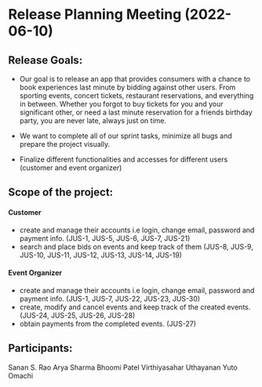 # Release Planning Meeting (2022-06-10)

## Release Goals:
* Our goal is to release an app that provides consumers with a chance to book experiences last minute by bidding against other users. 
From sporting events, concert tickets, restaurant reservations, and everything in between. Whether you forgot to buy tickets for you and 
your significant other, or need a last minute reservation for a friends birthday party, you are never late, always just on time.

* We want to complete all of our sprint tasks, minimize all bugs and prepare the project visually.

* Finalize different functionalities and accesses for different users (customer and event organizer)

## Scope of the project:
#### Customer 
* create and manage their accounts i.e login, change email, password and payment info. (JUS-1, JUS-5, JUS-6, JUS-7, JUS-21)
* search and place bids on events and keep track of them (JUS-8, JUS-9, JUS-10, JUS-11, JUS-12, JUS-13, JUS-14, JUS-19)

#### Event Organizer
* create and manage their accounts i.e login, change email, password and payment info. (JUS-1, JUS-7, JUS-22, JUS-23, JUS-30)
* create, modify and cancel events and keep track of the created events. (JUS-24, JUS-25, JUS-26, JUS-28)
* obtain payments from the completed events. (JUS-27)

## Participants:
Sanan S. Rao
Arya Sharma
Bhoomi Patel
Virthiyasahar Uthayanan
Yuto Omachi
